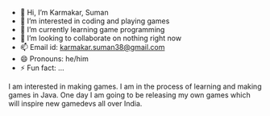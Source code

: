 - 👋 Hi, I’m Karmakar, Suman
- 👀 I’m interested in coding and playing games
- 🌱 I’m currently learning game programming
- 💞️ I’m looking to collaborate on nothing right now
- 📫 Email id: karmakar.suman38@gmail.com
- 😄 Pronouns: he/him
- ⚡ Fun fact: ...

I am interested in making games. I am in the process of learning and making games in Java. 
One day I am going to be releasing my own games which will inspire new gamedevs all over India.




<!---
skarmakar531/skarmakar531 is a ✨ special ✨ repository because its `README.md` (this file) appears on your GitHub profile.
You can click the Preview link to take a look at your changes.
--->

